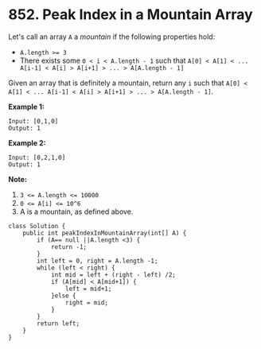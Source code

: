 # 852. Peak Index in a Mountain Array

Let's call an array `A` a _mountain_ if the following properties hold:

* `A.length >= 3`
* There exists some `0 < i < A.length - 1` such that `A[0] < A[1] < ... A[i-1] < A[i] > A[i+1] > ... > A[A.length - 1]`

Given an array that is definitely a mountain, return any `i` such that `A[0] < A[1] < ... A[i-1] < A[i] > A[i+1] > ... > A[A.length - 1]`.

**Example 1:**

```text
Input: [0,1,0]
Output: 1
```

**Example 2:**

```text
Input: [0,2,1,0]
Output: 1
```

**Note:**

1. `3 <= A.length <= 10000`
2. `0 <= A[i] <= 10^6`
3. A is a mountain, as defined above.

```text
class Solution {
    public int peakIndexInMountainArray(int[] A) {
        if (A== null ||A.length <3) {
            return -1;
        }
        int left = 0, right = A.length -1;
        while (left < right) {
            int mid = left + (right - left) /2;
            if (A[mid] < A[mid+1]) {
                left = mid+1;
            }else {
                right = mid;
            }
        }
        return left;
    }
}
```



